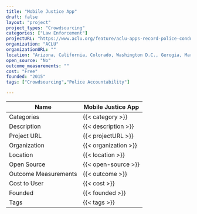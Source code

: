 ```yaml
---
title: "Mobile Justice App"
draft: false
layout: "project"
project_types: "Crowdsourcing"
categories: ["Law Enforcement"]
projectURL: "https://www.aclu.org/feature/aclu-apps-record-police-conduct"
organization: "ACLU"
organizationURL: ""
location: "Arizona, California, Colorado, Washington D.C., Gerogia, Maryland, Michigan, Minnesota, Mississippi, Missouri, Nebraska, New Jersey, New Mexico, North Carolina, Oklahoma, Oregon, Pennsylvania, Virginia"
open_source: "No"
outcome_measurements: ""
cost: "Free"
founded: "2015"
tags: ["Crowdsourcing","Police Accountability"]

---
```



Name                    |  Mobile Justice App    
------------------------|----
Categories              | {{< category >}} 
Description             | {{< description >}} 
Project URL             | {{< projectURL >}} 
Organization            | {{< organization >}} 
Location                | {{< location >}} 
Open Source             | {{< open-source >}} 
Outcome Measurements    | {{< outcome >}} 
Cost to User            | {{< cost >}} 
Founded                 | {{< founded >}} 
Tags                    | {{< tags >}} 


